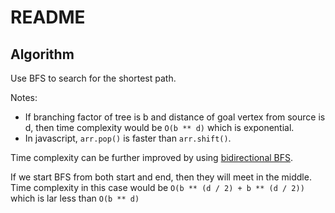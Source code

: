 # README

## Algorithm

Use BFS to search for the shortest path.

Notes:

- If branching factor of tree is b and distance of goal vertex from source is d, then time complexity would be `O(b ** d)` which is exponential.
- In javascript, `arr.pop()` is faster than `arr.shift()`.

Time complexity can be further improved by using [bidirectional BFS](https://www.geeksforgeeks.org/bidirectional-search/).

If we start BFS from both start and end, then they will meet in the middle. Time complexity in this case would be `O(b ** (d / 2) + b ** (d / 2))` which is lar less than `O(b ** d)`
